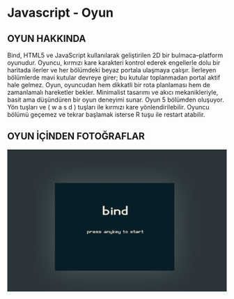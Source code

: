 # Javascript - Oyun

## OYUN HAKKINDA 

Bind, HTML5 ve JavaScript kullanılarak geliştirilen 2D bir bulmaca–platform oyunudur. Oyuncu, kırmızı kare karakteri kontrol ederek engellerle dolu bir haritada ilerler ve her bölümdeki beyaz portala ulaşmaya çalışır. İlerleyen bölümlerde mavi kutular devreye girer; bu kutular toplanmadan portal aktif hale gelmez. Oyun, oyuncudan hem dikkatli bir rota planlaması hem de zamanlamalı hareketler bekler. Minimalist tasarımı ve akıcı mekanikleriyle, basit ama düşündüren bir oyun deneyimi sunar.
Oyun 5 bölümden oluşuyor. Yön tuşları ve ( w a s d ) tuşları ile kırmızı kare yönlendirilebilir. Oyuncu bölümü geçemez ve tekrar başlamak isterse R tuşu ile restart atabilir.


## OYUN İÇİNDEN FOTOĞRAFLAR 
![Bölüm 1](ss1.png)
